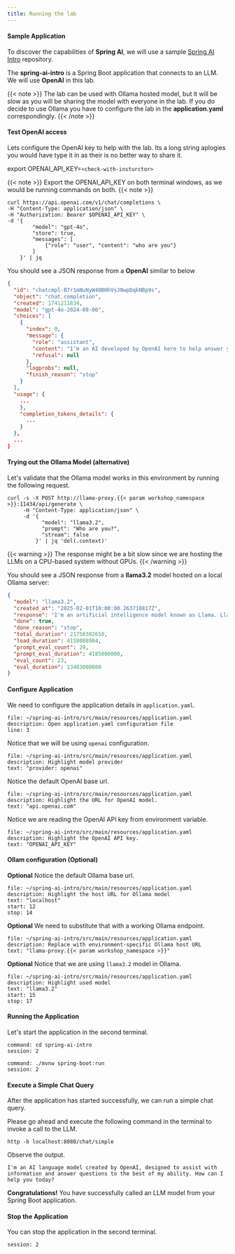 ```yaml
---
title: Running the lab
---
```


#### Sample Application

To discover the capabilities of **Spring AI**, we will use a sample
[Spring AI Intro](https://github.com/natarajmb/spring-ai-intro) repository.

The **spring-ai-intro** is a Spring Boot application that connects to an LLM.
We will use **OpenAI** in this lab.

{{< note >}}
The lab can be used with Ollama hosted model, but it will be slow as you will be sharing the model with everyone in the lab. If you do decide to use Ollama you have to configure the lab in the **application.yaml** correspondingly.
{{< /note >}}

#### Test OpenAI access

Lets configure the OpenAI key to help with the lab. Its a long string aplogies you would have type it in as their is no better way to share it. 

export OPENAI_API_KEY=`<check-with-insturctor>`

{{< note >}}
Export the OPENAI_API_KEY on both terminal windows, as we would be running commands on both.
{{< note >}}

```execute
curl https://api.openai.com/v1/chat/completions \
-H "Content-Type: application/json" \
-H "Authorization: Bearer $OPENAI_API_KEY" \
-d '{
        "model": "gpt-4o",
        "store": true,
        "messages": [
            {"role": "user", "content": "who are you"}
        ]
    }' | jq
```

You should see a JSON response from a **OpenAI** similar to below

```json
{
  "id": "chatcmpl-B7r1mNuNyW40BHhVsJNwpDqkNBp9s",
  "object": "chat.completion",
  "created": 1741211834,
  "model": "gpt-4o-2024-08-06",
  "choices": [
    {
      "index": 0,
      "message": {
        "role": "assistant",
        "content": "I’m an AI developed by OpenAI here to help answer your questions and provide information. How can I assist you today?",
        "refusal": null
      },
      "logprobs": null,
      "finish_reason": "stop"
    }
  ],
  "usage": {
    ...
    },
    "completion_tokens_details": {
      ...
    }
  },
  ...
}
```


#### Trying out the Ollama Model (alternative)

Let's validate that the Ollama model works in this environment by running the following request.
```execute
curl -s -X POST http://llama-proxy.{{< param workshop_namespace >}}:11434/api/generate \
     -H "Content-Type: application/json" \
     -d '{
           "model": "llama3.2",
           "prompt": "Who are you?",
           "stream": false
         }' | jq 'del(.context)'
```

{{< warning >}}
The response might be a bit slow since we are hosting the LLMs on a CPU-based system without GPUs.
{{< /warning >}}

You should see a JSON response from a **llama3.2** model hosted on a local Ollama server:

```json
{
  "model": "llama3.2",
  "created_at": "2025-02-01T10:00:00.263710817Z",
  "response": "I'm an artificial intelligence model known as Llama. Llama stands for \"Large Language Model Meta AI.\"",
  "done": true,
  "done_reason": "stop",
  "total_duration": 21750302650,
  "load_duration": 4158088904,
  "prompt_eval_count": 29,
  "prompt_eval_duration": 4185000000,
  "eval_count": 23,
  "eval_duration": 13403000000
}
```

#### Configure Application

We need to configure the application details in `application.yaml`.

```editor:open-file
file: ~/spring-ai-intro/src/main/resources/application.yaml
description: Open application.yaml configuration file
line: 3
```

Notice that we will be using `openai` configuration.
```editor:select-matching-text
file: ~/spring-ai-intro/src/main/resources/application.yaml
description: Highlight model provider
text: "provider: openai"
```

Notice the default OpenAI base url.
```editor:select-matching-text
file: ~/spring-ai-intro/src/main/resources/application.yaml
description: Highlight the URL for OpenAI model.
text: "api.openai.com"
```

Notice we are reading the OpenAI API key from environment variable.
```editor:select-matching-text
file: ~/spring-ai-intro/src/main/resources/application.yaml
description: Highlight the OpenAI API key.
text: "OPENAI_API_KEY"
```

#### Ollam configuration (Optional)

**Optional** Notice the default Ollama base url.
```editor:select-matching-text
file: ~/spring-ai-intro/src/main/resources/application.yaml
description: Highlight the host URL for Ollama model 
text: "localhost"
start: 12
stop: 14
```

**Optional** We need to substitute that with a working Ollama endpoint.
```editor:replace-text-selection
file: ~/spring-ai-intro/src/main/resources/application.yaml
description: Replace with environment-specific Ollama host URL
text: "llama-proxy.{{< param workshop_namespace >}}"
```

**Optional** Notice that we are using `llama3.2` model in Ollama.
```editor:select-matching-text
file: ~/spring-ai-intro/src/main/resources/application.yaml
description: Highlight used model
text: "llama3.2"
start: 15
stop: 17
```

#### Running the Application

Let's start the application in the second terminal.
```terminal:execute
command: cd spring-ai-intro
session: 2
```

```terminal:execute
command: ./mvnw spring-boot:run
session: 2
```

#### Execute a Simple Chat Query

After the application has started successfully, we can run a simple chat query. 

Please go ahead and execute the following command in the terminal to invoke a call to the LLM.
```execute
http -b localhost:8080/chat/simple
```

Observe the output.
```
I'm an AI language model created by OpenAI, designed to assist with information and answer questions to the best of my ability. How can I help you today?
```

**Congratulations!** You have successfully called an LLM model from your Spring Boot application.

#### Stop the Application

You can stop the application in the second terminal.
```terminal:interrupt
session: 2
```
